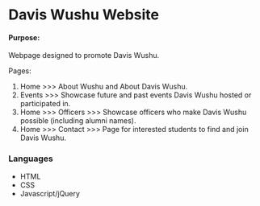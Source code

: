 <h1>Davis Wushu Website</h1>

<h4>Purpose:</h4> Webpage designed to promote Davis Wushu.

Pages:
<ol>
  <li>Home >>> About Wushu and About Davis Wushu.</li>
  <li>Events >>> Showcase future and past events Davis Wushu hosted or participated in.</li>
  <li>Home >>> Officers >>> Showcase officers who make Davis Wushu possible (including alumni names).</li>
  <li>Home >>> Contact >>> Page for interested students to find and join Davis Wushu.</li>
</ol>

<h3>Languages</h3>
<ul>
  <li>HTML</li>
  <li>CSS</li>
  <li>Javascript/jQuery</li>
</ul>
